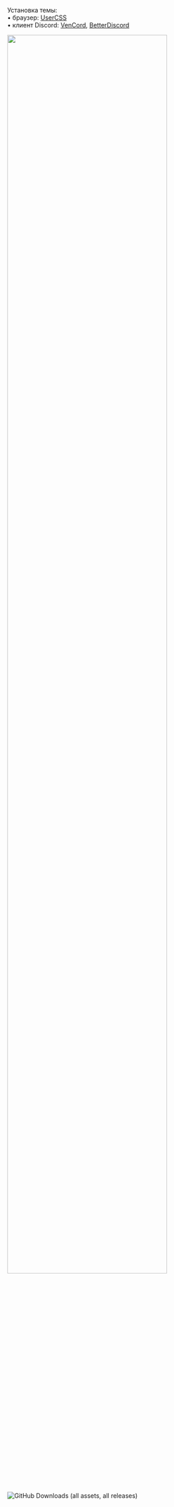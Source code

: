 Установка темы:</br>
• браузер: [UserCSS](https://chromewebstore.google.com/detail/user-css/okpjlejfhacmgjkmknjhadmkdbcldfcb?hl=ru)</br>
• клиент Discord: [VenCord](https://vencord.dev/download/), [BetterDiscord](https://betterdiscord.app/)</br>

<image src="https://i.imgur.com/mFMszUZ.png" style="width: 85%"/>

<img alt="GitHub Downloads (all assets, all releases)" src="https://img.shields.io/github/downloads/Eject37/ReCord/total?label=%D0%9A%D0%BE%D0%BB-%D0%B2%D0%BE%20%D1%81%D0%BA%D0%B0%D1%87%D0%B8%D0%B2%D0%B0%D0%BD%D0%B8%D0%B9&color=blue">
